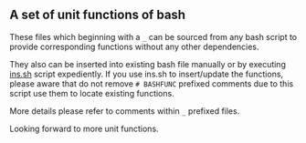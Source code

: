 ## A set of unit functions of bash

These files which beginning with a `_` can be sourced from any bash script to provide corresponding functions without any other dependencies.

They also can be inserted into existing bash file manually or by executing [ins.sh](ins.sh) script expediently. If you use ins.sh to insert/update the functions, please aware that do not remove `# BASHFUNC` prefixed comments due to this script use them to locate existing functions.

More details please refer to comments within `_` prefixed files.

Looking forward to more unit functions.
